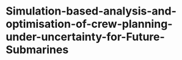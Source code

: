 # Simulation-based-analysis-and-optimisation-of-crew-planning-under-uncertainty-for-Future-Submarines